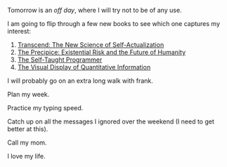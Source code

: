 Tomorrow is an _off day_, where I will try not to be of any use.

I am going to flip through a few new books to see which one captures my interest:

1. [Transcend: The New Science of Self-Actualization](https://www.amazon.com/Transcend-Self-Actualization-Scott-Barry-Kaufman/dp/0143131206)
1. [The Precipice: Existential Risk and the Future of Humanity](https://www.amazon.com/Precipice-Existential-Risk-Future-Humanity-ebook/dp/B07V9GHKYP/ref=tmm_kin_swatch_0?_encoding=UTF8&qid=&sr=)
1. [The Self-Taught Programmer](https://www.amazon.com/gp/product/B01M01YDQA/ref=as_li_tl?ie=UTF8&tag=benzingacom-20&camp=1789&creative=9325&linkCode=as2&creativeASIN=B01M01YDQA&linkId=6805bed691c92f1ce45b664799108e10)
1. [The Visual Display of Quantitative Information](https://www.amazon.com/Visual-Display-Quantitative-Information/dp/1930824130)

I will probably go on an extra long walk with frank.

Plan my week.

Practice my typing speed.

Catch up on all the messages I ignored over the weekend (I need to get better at this).

Call my mom.

I love my life.
